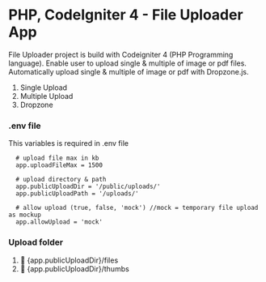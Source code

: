 # PHP, CodeIgniter 4 - File Uploader App

File Uploader project is build with Codeigniter 4 (PHP Programming language). Enable user to upload single & multiple of image or pdf files.
Automatically upload single & multiple of image or pdf with Dropzone.js.

1. Single Upload
2. Multiple Upload
3. Dropzone


### .env file
This variables is required in .env file

```        
  # upload file max in kb
  app.uploadFileMax = 1500

  # upload directory & path
  app.publicUploadDir = '/public/uploads/'
  app.publicUploadPath = '/uploads/'

  # allow upload (true, false, 'mock') //mock = temporary file upload as mockup
  app.allowUpload = 'mock'
```        

### Upload folder
1. 📁 {app.publicUploadDir}/files
2. 📁 {app.publicUploadDir}/thumbs

